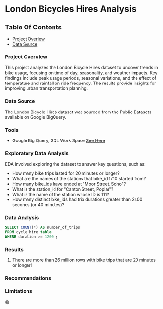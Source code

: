 # London Bicycles Hires Analysis

## Table Of Contents
- [Project Overiew](#project-overview)
- [Data Source](#data-source)

### Project Overview

This project analyzes the London Bicycle Hires dataset to uncover trends in bike usage, focusing on time of day, seasonality, and weather impacts. Key findings include peak usage periods, seasonal variations, and the effect of temperature and rainfall on ride frequency. The results provide insights for improving urban transportation planning.

### Data Source
The London Bicycle Hires dataset was sourced from the Public Datasets available on Google BigQuery.

### Tools
- Google Big Query, SQL Work Space [See Here](https://data.london.gov.uk)

### Exploratory Data Analysis

EDA involved exploring the dataset to answer key questions, such as:

- How many bike trips lasted for 20 minutes or longer?
- What are the names of the stations that bike_id 1710 started from?
- How many bike_ids have ended at "Moor Street, Soho"?
- What is the station_id for "Canton Street, Poplar"?
- What is the name of the station whose ID is 111?
- How many distinct bike_ids had trip durations greater than 2400 seconds (or 40 minutes)?

### Data Analysis
```sql
SELECT COUNT(*) AS number_of_trips
FROM cycle_hire table
WHERE duration >= 1200 ;
```

### Results
1. There are more than 26 million rows with bike trips that are 20 minutes or longer!

### Recommendations

### Limitations

😄



